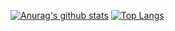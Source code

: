 
[![Anurag's github stats](https://github-readme-stats.vercel.app/api?username=Repeerc&show_icons=true)](https://github.com/anuraghazra/github-readme-stats/blob/master/docs/readme_cn.md)
[![Top Langs](https://github-readme-stats.vercel.app/api/top-langs/?username=Repeerc&layout=compact&hide=HTML,Java,css)](https://github.com/anuraghazra/github-readme-stats/blob/master/docs/readme_cn.md)


<!--
**Repeerc/Repeerc** is a ✨ _special_ ✨ repository because its `README.md` (this file) appears on your GitHub profile.

Here are some ideas to get you started:

- 🔭 I’m currently working on ...
- 🌱 I’m currently learning ...
- 👯 I’m looking to collaborate on ...
- 🤔 I’m looking for help with ...
- 💬 Ask me about ...
- 📫 How to reach me: ...
- 😄 Pronouns: ...
- ⚡ Fun fact: ...
-->
